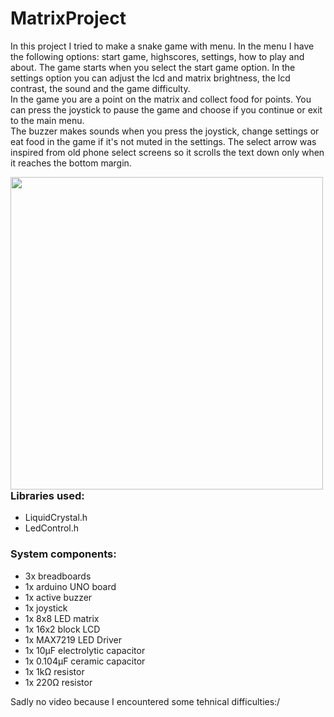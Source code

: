 # MatrixProject
  In this project I tried to make a snake game with menu. In the menu I have the following options: start game, highscores, settings, how to play and about.
The game starts when you select the start game option. In the settings option you can adjust the lcd and matrix brightness, the lcd contrast, the sound and the game difficulty. 
  <br>In the game you are a point on the matrix and collect food for points. You can press the joystick to pause the game and choose if you continue or exit to the main menu.
  <br> The buzzer makes sounds when you press the joystick, change settings or eat food in the game if it's not muted in the settings. The select arrow was inspired from old phone select screens so it scrolls the text down only when it reaches the bottom margin.

<img src="https://user-images.githubusercontent.com/79469458/209395492-73a66ee8-5be8-48f7-9c86-c2174da19c99.png" align="left" width="500" height="500">

### Libraries used:
- LiquidCrystal.h
- LedControl.h

### System components:
- 3x breadboards
- 1x arduino UNO board
- 1x active buzzer
- 1x joystick
- 1x 8x8 LED matrix
- 1x 16x2 block LCD
- 1x MAX7219 LED Driver
- 1x 10μF electrolytic capacitor
- 1x 0.104μF ceramic capacitor
- 1x 1kΩ resistor
- 1x 220Ω resistor

Sadly no video because I encountered some tehnical difficulties:/

